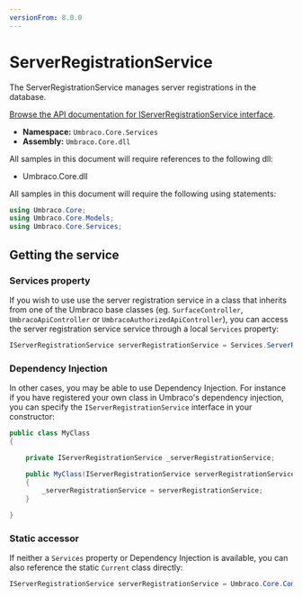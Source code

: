 ```yaml
---
versionFrom: 8.0.0
---
```


# ServerRegistrationService

The ServerRegistrationService manages server registrations in the database.

[Browse the API documentation for IServerRegistrationService interface](https://our.umbraco.com/apidocs/v8/csharp/api/Umbraco.Core.Services.IServerRegistrationService.html).

 * **Namespace:** `Umbraco.Core.Services` 
 * **Assembly:** `Umbraco.Core.dll`

 All samples in this document will require references to the following dll:

* Umbraco.Core.dll

All samples in this document will require the following using statements:

```csharp
using Umbraco.Core;
using Umbraco.Core.Models;
using Umbraco.Core.Services;
```

## Getting the service

### Services property

If you wish to use use the server registration service in a class that inherits from one of the Umbraco base classes (eg. `SurfaceController`, `UmbracoApiController` or `UmbracoAuthorizedApiController`), you can access the server registration service service through a local `Services` property:

```csharp
IServerRegistrationService serverRegistrationService = Services.ServerRegistrationService;
```

### Dependency Injection

In other cases, you may be able to use Dependency Injection. For instance if you have registered your own class in Umbraco's dependency injection, you can specify the `IServerRegistrationService` interface in your constructor:

```csharp
public class MyClass
{

    private IServerRegistrationService _serverRegistrationService;

	public MyClass(IServerRegistrationService serverRegistrationService)
	{
		_serverRegistrationService = serverRegistrationService;
	}

}
```

### Static accessor

If neither a `Services` property or Dependency Injection is available, you can also reference the static `Current` class directly:

```csharp
IServerRegistrationService serverRegistrationService = Umbraco.Core.Composing.Current.Services.ServerRegistrationService;
```
